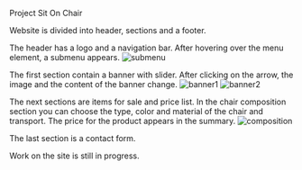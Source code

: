Project Sit On Chair

Website is divided into header, sections and a footer. 

The header has a logo and a navigation bar. After hovering over the menu element, a submenu appears.
![submenu](https://user-images.githubusercontent.com/38383794/44308594-cf2ddf00-a3b8-11e8-8810-928f19a91e95.png)


The first section contain a banner with slider. After clicking on the arrow, the image and the content of the banner change.
![banner1](https://user-images.githubusercontent.com/38383794/44308637-bc67da00-a3b9-11e8-8364-8c5ffa15485e.png)
![banner2](https://user-images.githubusercontent.com/38383794/44308639-be319d80-a3b9-11e8-824f-2fa74f811fd3.png)

The next sections are items for sale and price list.
In the chair composition section you can choose the type, color and material of the chair and transport. The price for the product appears in the summary.
![composition](https://user-images.githubusercontent.com/38383794/44308752-9c391a80-a3bb-11e8-9242-ee7591fe9b4e.png)


The last section is a contact form.

Work on the site is still in progress.



